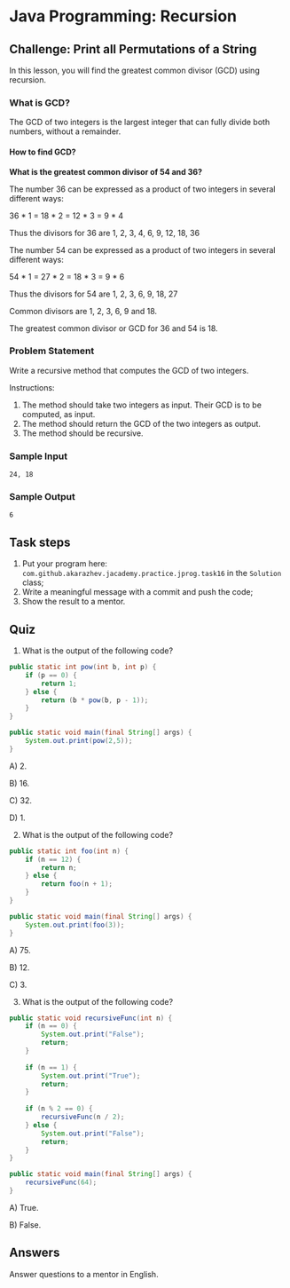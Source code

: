 # Java Programming: Recursion

## Challenge: Print all Permutations of a String

In this lesson, you will find the greatest common divisor (GCD) using recursion.

### What is GCD?

The GCD of two integers is the largest integer that can fully divide both numbers, without a remainder.

#### How to find GCD?

<b>What is the greatest common divisor of 54 and 36?</b>

The number 36 can be expressed as a product of two integers in several different ways:

36 * 1 = 18 * 2 = 12 * 3 = 9 * 4

Thus the divisors for 36 are 1, 2, 3, 4, 6, 9, 12, 18, 36

The number 54 can be expressed as a product of two integers in several different ways:

54 * 1 = 27 * 2 = 18 * 3 = 9 * 6

Thus the divisors for 54 are 1, 2, 3, 6, 9, 18, 27

Common divisors are 1, 2, 3, 6, 9 and 18.

The greatest common divisor or GCD for 36 and 54 is 18.

### Problem Statement

Write a recursive method that computes the GCD of two integers.

Instructions:
1. The method should take two integers as input. Their GCD is to be computed, as input.
2. The method should return the GCD of the two integers as output.
3. The method should be recursive.

### Sample Input

`24, 18`

### Sample Output

`6`

## Task steps

1. Put your program here: `com.github.akarazhev.jacademy.practice.jprog.task16` in the `Solution` class; 
2. Write a meaningful message with a commit and push the code;
3. Show the result to a mentor.

## Quiz

1. What is the output of the following code?

```java
public static int pow(int b, int p) {
    if (p == 0) {
        return 1;
    } else {
        return (b * pow(b, p - 1)); 
    }
}

public static void main(final String[] args) {
    System.out.print(pow(2,5));
}
```

A) 2.

B) 16.

C) 32.

D) 1.

2. What is the output of the following code?

```java
public static int foo(int n) {
    if (n == 12) {
        return n;
    } else {
        return foo(n + 1);
    }
}

public static void main(final String[] args) {
    System.out.print(foo(3));
}
```

A) 75.

B) 12.

C) 3.

3. What is the output of the following code?

```java
public static void recursiveFunc(int n) {
    if (n == 0) {
        System.out.print("False");
        return;
    }
        
    if (n == 1) {
        System.out.print("True");
        return;
    }
        
    if (n % 2 == 0) {
        recursiveFunc(n / 2);
    } else {
        System.out.print("False");
        return;
    }
}

public static void main(final String[] args) {
    recursiveFunc(64);
}
```

A) True.

B) False.

## Answers

Answer questions to a mentor in English.